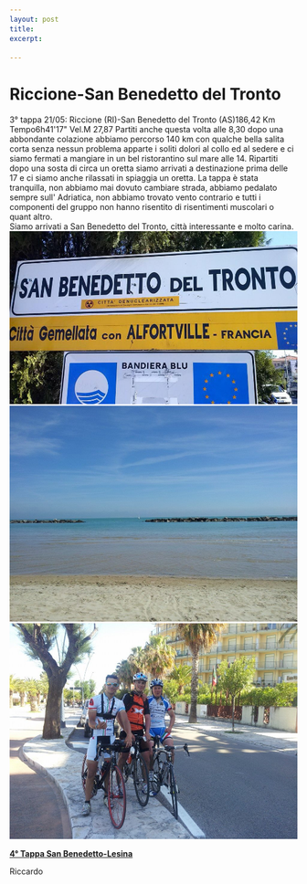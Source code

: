```yaml
---
layout: post
title: 
excerpt: 

---
```

<h1>Riccione-San Benedetto del Tronto</h1>
3° tappa 21/05: Riccione (RI)-San Benedetto del Tronto (AS)186,42 Km Tempo6h41'17" Vel.M 27,87
Partiti anche questa volta alle 8,30 dopo una abbondante colazione abbiamo percorso 140 km con qualche bella salita corta senza nessun problema apparte i soliti dolori al collo ed al sedere e ci siamo fermati a mangiare in un bel ristorantino sul mare alle 14. Ripartiti dopo una sosta di circa un oretta siamo arrivati a destinazione prima delle 17 e ci siamo anche rilassati in spiaggia un oretta. La tappa è stata tranquilla, non abbiamo mai dovuto cambiare strada, abbiamo pedalato sempre sull' Adriatica, non abbiamo trovato vento contrario e tutti i componenti del gruppo non hanno risentito di risentimenti muscolari o quant altro.<br>
Siamo arrivati a San Benedetto del Tronto, città interessante e molto carina.<br>
<a href="/images/giroitalia/sanbenedetto.jpg"><img class="postimg" src="/images/giroitalia/sanbenedetto.jpg"></a>
<a href="/images/giroitalia/sanbene.jpg"><img class="postimg" src="/images/giroitalia/sanbene.jpg"></a>
<a href="/images/giroitalia/sanbeneBici.jpg"><img class="postimg" src="/images/giroitalia/sanbeneBici.jpg"></a>
<a href="/2014/05/26/4Tappa"><P class="correlatedPost"><b>4° Tappa San Benedetto-Lesina</b></P></a>
Riccardo 
